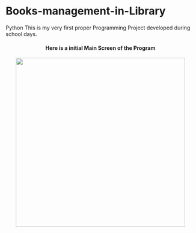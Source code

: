 # Books-management-in-Library
Python
This is my very first proper Programming Project developed during school days.
  <h4 align="center"> Here is a initial Main Screen of the Program</h4>
<p align="center">

  <img src="https://raw.githubusercontent.com/rakeshksx/Books-management-in-Library/master/Screens/main.PNG" width="450"/>
</p>

